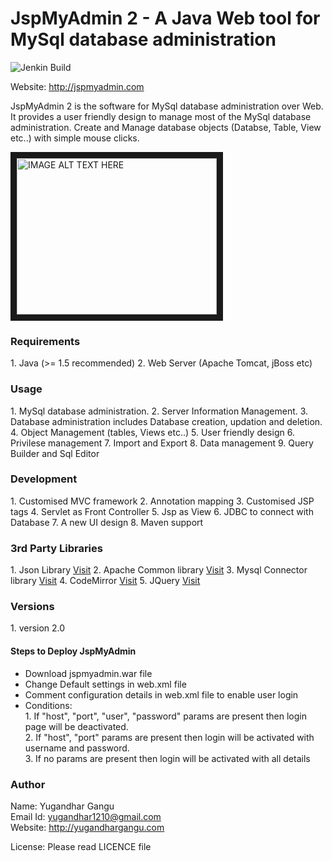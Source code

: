 <h1>JspMyAdmin 2 - A Java Web tool for MySql database administration</h1>

<img src="https://travis-ci.org/yugandhargangu/JspMyAdmin2.svg?branch=master" alt="Jenkin Build">

<p>Website: <a href="http://jspmyadmin.com">http://jspmyadmin.com</a></p>
<p>JspMyAdmin 2 is the software for MySql database administration over Web.
It provides a user friendly design to manage most of the MySql database administration.
Create and Manage database objects (Databse, Table, View etc..) with simple mouse clicks.
</p>

<a href="http://www.youtube.com/watch?feature=player_embedded&v=ABkQWtCwhTA" target="_blank"><img src="http://img.youtube.com/vi/ABkQWtCwhTA/0.jpg" alt="IMAGE ALT TEXT HERE" width="320" height="250" border="10" /></a>

<h3>Requirements</h3>
1. Java (>= 1.5 recommended)
2. Web Server (Apache Tomcat, jBoss etc)

<h3>Usage</h3>
1. MySql database administration.
2. Server Information Management.
3. Database administration includes Database creation, updation and deletion.
4. Object Management (tables, Views etc..)
5. User friendly design
6. Privilese management
7. Import and Export 
8. Data management
9. Query Builder and Sql Editor

<h3>Development</h3>
1. Customised MVC framework
2. Annotation mapping
3. Customised JSP tags
4. Servlet as Front Controller
5. Jsp as View
6. JDBC to connect with Database
7. A new UI design
8. Maven support

<h3>3rd Party Libraries</h3>
1. Json Library <a href="http://www.json.org">Visit</a>
2. Apache Common library <a href="https://commons.apache.org">Visit</a>
3. Mysql Connector library <a href="https://dev.mysql.com/downloads/connector/j/">Visit</a>
4. CodeMirror <a href="https://codemirror.net">Visit</a>
5. JQuery <a href="https://jquery.com/">Visit</a>

<h3>Versions</h3>
1. version 2.0
<h4>Steps to Deploy JspMyAdmin</h4>
<ul>
<li>Download jspmyadmin.war file</li>
<li>Change Default settings in web.xml file</li>
<li>Comment configuration details in web.xml file to enable user login</li>
<li>Conditions:<br>
1. If "host", "port", "user", "password" params are present then login page will be deactivated.<br>
2. If "host", "port" params are present then login will be activated with username and password.<br>
3. If no params are present then login will be activated with all details 
</li>
</ul>

<h3>Author</h3>
Name: Yugandhar Gangu<br>
Email Id: <a href="mailto:yugandhar1210@gmail.com">yugandhar1210@gmail.com</a><br>
Website: <a href="http://yugandhargangu.com">http://yugandhargangu.com</a><br>


License: Please read LICENCE file

